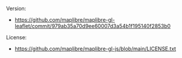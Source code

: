 Version:
- https://github.com/maplibre/maplibre-gl-leaflet/commit/979ab35a70d9ee60007d3a54b1f195140f2853b0

License:
- https://github.com/maplibre/maplibre-gl-js/blob/main/LICENSE.txt
